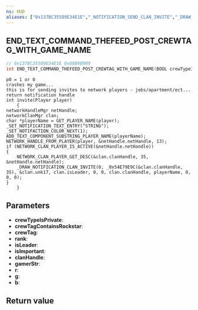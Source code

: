 ```yaml
---
ns: HUD
aliases: ["0x137BC35589E34E1E","_NOTIFICATION_SEND_CLAN_INVITE","_DRAW_NOTIFICATION_CLAN_INVITE"]
---
```

## END_TEXT_COMMAND_THEFEED_POST_CREWTAG_WITH_GAME_NAME

```c
// 0x137BC35589E34E1E 0x88B9B909
int END_TEXT_COMMAND_THEFEED_POST_CREWTAG_WITH_GAME_NAME(BOOL crewTypeIsPrivate, BOOL crewTagContainsRockstar, Any* crewTag, int rank, BOOL isLeader, BOOL isImportant, int clanHandle, char* gamerStr, int r, int g, int b);
```

```
p0 = 1 or 0  
crashes my game...  
this is for sending invites to network players - jobs/apartment/ect...   
return notification handle  
int invite(Player player)  
	{  
networkHandleMgr netHandle;  
networkClanMgr clan;  
char *playerName = GET_PLAYER_NAME(player);  
_SET_NOTIFICATION_TEXT_ENTRY("STRING");  
_SET_NOTIFACTION_COLOR_NEXT(1);  
ADD_TEXT_COMPONENT_SUBSTRING_PLAYER_NAME(playerName);  
NETWORK_HANDLE_FROM_PLAYER(player, &netHandle.netHandle, 13);  
if (NETWORK_CLAN_PLAYER_IS_ACTIVE(&netHandle.netHandle))  
{  
	NETWORK_CLAN_PLAYER_GET_DESC(&clan.clanHandle, 35, &netHandle.netHandle);  
	_DRAW_NOTIFICATION_CLAN_INVITE(0, _0x54E79E9C(&clan.clanHandle, 35), &clan.unk17, clan.isLeader, 0, 0, clan.clanHandle, playerName, 0, 0, 0);  
}  
	}  
```

## Parameters
* **crewTypeIsPrivate**: 
* **crewTagContainsRockstar**: 
* **crewTag**: 
* **rank**: 
* **isLeader**: 
* **isImportant**: 
* **clanHandle**: 
* **gamerStr**: 
* **r**: 
* **g**: 
* **b**: 

## Return value
